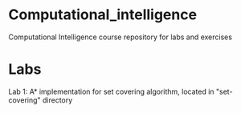 # Computational_intelligence
Computational Intelligence course repository for labs and exercises

# Labs
Lab 1: A* implementation for set covering algorithm, located in "set-covering" directory
